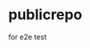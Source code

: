 # publicrepo
for e2e test






















































































































